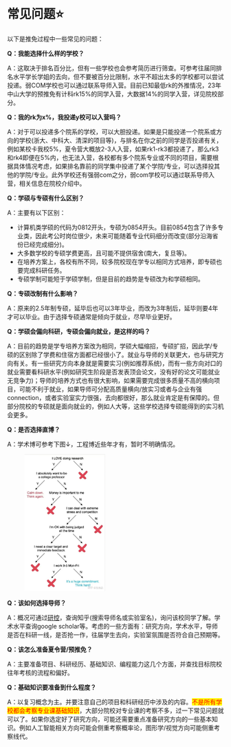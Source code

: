 # 常见问题⭐

以下是推免过程中一些常见的问题：

**Q：我能选择什么样的学校？**

A：这取决于排名百分比，但有一些学校也会参考简历进行筛查。可参考往届同排名水平学长学姐的去向，但不要被百分比限制，水平不超出太多的学校都可以尝试投递。弱COM学校也可以通过联系导师入营。目前已知最低rk的外推情况，23年中山大学的预推免有计科rk15%的同学入营，大数据14%的同学入营，详见院校部分。

**Q：我的rk为x%，我投递y校可以入营吗？**

A：对于可以投递多个院系的学校，可以大胆投递。如果是只能投递一个院系或方向的学校(浙大、中科大、清深的项目等)，与排名在你之前的同学是否投递有关，例如某校卡我校5%，夏令营大概放2-3人入营，如果rk1-rk3都投递了，那么rk3和rk4即便在5%内，也无法入营，各校都有多个院系专业或不同的项目，需要根据具体情况考虑，如果排名靠前的同学集中投递了某个学院/专业，可以选择投其他的学院/专业。此外学校还有强弱com之分，弱com学校可以通过联系导师入营，相关信息在院校介绍中。

**Q：学硕与专硕有什么区别？**

A：主要有以下区别：

* 计算机类学硕的代码为0812开头，专硕为0854开头。目前0854包含了许多专业类，因此考公时岗位很少，未来可能随着专业代码细分而改变(部分沿海省份已经完成细分)。
* 大多数学校的专硕学费更高，且可能不提供宿舍(南大，复旦等)。
* 在培养方案上，各校有所不同，较多院校现在学专以相同方式培养，即专硕也要完成科研任务。
* 专硕学制可能短于学硕学制，但是目前的趋势是专硕改为和学硕相同。

**Q：专硕改制有什么影响？**

A：原来的2.5年制专硕，延毕后也可以3年毕业，而改为3年制后，延毕则要4年才可以毕业。由于选择专硕通常是倾向于就业，尽早毕业更好。

**Q：学硕会偏向科研，专硕会偏向就业，是这样的吗？**

A：目前的趋势是学专培养方案改为相同，学硕大幅缩招，专硕扩招，因此学/专硕的区别除了学费和住宿方面都已经很小了。就业与导师的关联更大，也与研究方向有关。有一些研究方向本身就是需要实习(例如推荐系统)，而有一些方向对口的就业需要看科研水平(例如研究生阶段是否发表顶会论文，没有好的论文可能就业无竞争力)；导师的培养方式也有很大影响，如果需要完成很多质量不高的横向项目，可能不利于就业，如果导师可分配高质量横向/放实习或者与企业有强connection，或者实验室实力很强，去向都很好，那么就业肯定是有保障的。但部分院校的专硕就是面向就业的，例如人大等，这些学校选择专硕能得到的实习机会更多。

**Q：是否选择直博？**

A：学术博可参考下图↓，工程博近些年才有，暂时不明确情况。

<figure><img src="../.gitbook/assets/388a40ca1c4c2f1c.jpg" alt="" width="188"><figcaption></figcaption></figure>

**Q：该如何选择导师？**

A：概况可通过[研控](https://www.yankong.org/)，查询知乎(搜索导师名或实验室名)，询问该校同学了解。学术水平查询google scholar等。考虑的一些方面有：研究方向，学术水平，导师是否在科研一线，是否抢一作，往届学生去向，实验室氛围是否符合自己预期等。

**Q：该怎么准备夏令营/预推免？**

A：主要准备项目、科研经历、基础知识、编程能力这几个方面，并查找目标院校往年考核的流程和偏好。

**Q：基础知识要准备到什么程度？**

A：以复习概念为主。并要注意自己的项目和科研经历中涉及的内容。<mark style="color:red;">不是所有学校都会考察专业课基础知识</mark>，大部分院校对专业课的考察不多，过一下常见问题就可以了。如果你选定好了研究方向，可能还需要重点准备研究方向的一些基本知识。例如人工智能相关方向可能会侧重考察概率论，图形学/视觉方向可能侧重考察线代。



